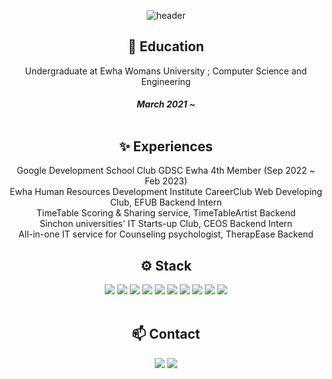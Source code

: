 <div align="center">
  
![header](https://capsule-render.vercel.app/api?type=waving&color=ffc0cb&height=150&section=header&text=Make-it-Count&fontColor=ffffff&fontSize=70&animation=fadeIn&fontAlignY=55)

🌱 Education<br/>
---
Undergraduate at Ewha Womans University ; Computer Science and Engineering <h5> March 2021 ~ <br/><br/>

✨ Experiences<br/>
---
Google Development School Club GDSC Ewha 4th Member (Sep 2022 ~ Feb 2023)<br/>
Ewha Human Resources Development Institute CareerClub Web Developing Club, EFUB Backend Intern <br/>
TimeTable Scoring & Sharing service, TimeTableArtist Backend <br/>
Sinchon universities' IT Starts-up Club, CEOS Backend Intern <br/>
All-in-one IT service for Counseling psychologist, TherapEase Backend <br/>

⚙ Stack<br/>
---
<img src="https://img.shields.io/badge/JAVA-007396?style=for-the-badge&logo=java&logoColor=white">
<img src="https://img.shields.io/badge/MySQL-4479A1?style=for-the-badge&logo=MySQL&logoColor=white">
<img src="https://img.shields.io/badge/Oracle-F80000?style=for-the-badge&logo=Oracle&logoColor=white">
<img src="https://img.shields.io/badge/Eclipse-2C2255?style=for-the-badge&logo=Eclipse%20IDE&logoColor=white">
<img src="https://img.shields.io/badge/github-181717?style=for-the-badge&logo=github&logoColor=white">
<img src="https://img.shields.io/badge/aws-232F3E?style=for-the-badge&logo=aws&logoColor=white">
<img src="https://img.shields.io/badge/Amazon EC2-FF9900?style=for-the-badge&logo=amazon ec2&logoColor=white"> 
<img src="https://img.shields.io/badge/Amazon RDS-527FFF?style=for-the-badge&logo=amazon rds&logoColor=white">
<img src="https://img.shields.io/badge/linux-FCC624?style=for-the-badge&logo=linux&logoColor=black"> 
    <img src="https://img.shields.io/badge/apache tomcat-F8DC75?style=for-the-badge&logo=apachetomcat&logoColor=black">
<br/><br/>

📫 Contact<br/>
---
<a href="mailto:sj27419@gmail.com"><img src="https://img.shields.io/badge/Gmail-d14836?style=flat-square&logo=Gmail&logoColor=white&link=sj27419@gmail.com"/></a>
<a href="https://doleebest.tistory.com/"><img src="https://img.shields.io/badge/Tech Blog-A9BCF5?style=flat-square&logo=GitHub Sponsors&logoColor=white&link=https://doleebest.tistory.com/"/> <br/>

</div>

<!--
**doleebest/doleebest** is a ✨ _special_ ✨ repository because its `README.md` (this file) appears on your GitHub profile.

Here are some ideas to get you started:

- 🔭 I’m currently working on ...
- 🌱 I’m currently learning ...
- 👯 I’m looking to collaborate on ...
- 🤔 I’m looking for help with ...
- 💬 Ask me about ...
- 📫 How to reach me: ...
- 😄 Pronouns: ...
- ⚡ Fun fact: ...
-->
